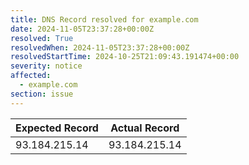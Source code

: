```yaml
---
title: DNS Record resolved for example.com
date: 2024-11-05T23:37:28+00:00Z
resolved: True
resolvedWhen: 2024-11-05T23:37:28+00:00Z
resolvedStartTime: 2024-10-25T21:09:43.191474+00:00
severity: notice
affected:
  - example.com
section: issue
---
```


| Expected Record  | Actual Record  |
|------------------|----------------|
| 93.184.215.14 | 93.184.215.14 |
